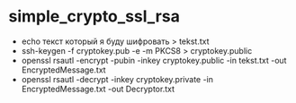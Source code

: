 # simple_crypto_ssl_rsa
* echo текст который я буду шифровать > tekst.txt 
* ssh-keygen -f cryptokey.pub -e -m PKCS8 > cryptokey.public
* openssl rsautl -encrypt -pubin -inkey cryptokey.public -in tekst.txt -out EncryptedMessage.txt
* openssl rsautl -decrypt -inkey cryptokey.private -in EncryptedMessage.txt -out Decryptor.txt
